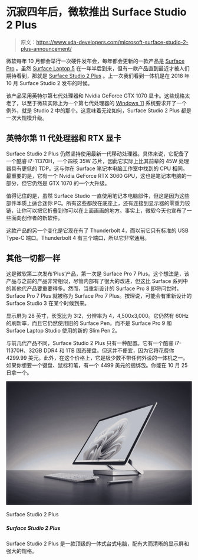 # 沉寂四年后，微软推出 Surface Studio 2 Plus

> 原文：<https://www.xda-developers.com/microsoft-surface-studio-2-plus-announcement/>

微软每年 10 月都会举行一次硬件发布会，每年都会更新的一款产品是 [Surface Pro](https://www.xda-developers.com/surface-pro-9/) 。虽然 [Surface Laptop 5](https://www.xda-developers.com/surface-laptop-5/) 在一年半后到来，但有一款产品直到最近才被人们期待看到，那就是 [Surface Studio 2 Plus](https://www.xda-developers.com/surface-studio-2-plus/) 。上一次我们看到一体机是在 2018 年 10 月 Surface Studio 2 发布的时候。

该产品采用英特尔第七代处理器和 Nvidia GeForce GTX 1070 显卡。这些规格太老了，以至于微软实际上为一个第七代处理器的 [Windows 11](https://www.xda-developers.com/windows-11/) 系统要求开了一个例外，就是 Studio 2 中的那个。这意味着无论如何，Surface Studio 2 Plus 都是一次大规模升级。

## 英特尔第 11 代处理器和 RTX 显卡

Surface Studio 2 Plus 仍然坚持使用最新一代移动处理器。具体来说，它配备了一个酷睿 i7-11370H，一个四核 35W 芯片，因此它实际上比其前辈的 45W 处理器具有更低的 TDP。这与你在 Surface 笔记本电脑工作室中找到的 CPU 相同。最重要的是，它有一个 Nvidia GeForce RTX 3060 GPU，这也是笔记本电脑的一部分，但它仍然是 GTX 1070 的一个大升级。

值得记住的是，虽然 Surface Studio 一直使用笔记本电脑部件，但这是因为这些部件本质上适合迷你 PC。所有这些都放在底座上，还有连接到显示器的零重力铰链，让你可以把它折叠到你可以在上面画画的地方。事实上，微软今天也宣布了一些面向创作者的新软件。

这款产品的另一个变化是它现在有了 Thunderbolt 4，而以前它只有标准的 USB Type-C 端口。Thunderbolt 4 有三个端口，所以它非常通用。

## 其他一切都一样

这是微软第二次发布‘Plus’产品，第一次是 Surface Pro 7 Plus。这个想法是，该产品与之前的产品非常相似，尽管内部有了很大的改进，但这比 Surface 系列中的其他代产品要重要得多。然而，当重新设计的 Surface Pro 8 即将问世时，Surface Pro 7 Plus 就被称为 Surface Pro 7 Plus。按理说，可能会有重新设计的 Surface Studio 3 在某个时候到来。

显示屏为 28 英寸，长宽比为 3:2，分辨率为 4，4,500x3,000。它仍然有 60Hz 的刷新率，而且它仍然使用旧的 Surface Pen，而不是 Surface Pro 9 和 Surface Laptop Studio 使用的新的 Slim Pen 2。

与前几代产品不同，Surface Studio 2 Plus 只有一种配置。它有一个酷睿 i7-11370H、32GB DDR4 和 1TB 固态硬盘。但这并不便宜，因为它将花费你 4299.99 美元。此外，在这个价格上，它是极少数不带任何外设的一体机之一。如果你想要一个键盘、鼠标和笔，有一个 4499 美元的捆绑包。你能在 10 月 25 日拿一个。

 <picture>![The Surface Studio 2 Plus is a premium all-in-one desktop PC with a large and sharp display along and capable specs.](img/fc0f2493d544c78daaa710d8aa3afc31.png)</picture> 

Surface Studio 2 Plus

##### Surface Studio 2 Plus

Surface Studio 2 Plus 是一款顶级的一体式台式电脑，配有大而清晰的显示屏和强大的规格。